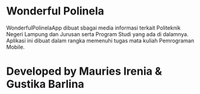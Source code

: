 # Wonderful Polinela
WonderfulPolinelaApp dibuat sbagai media informasi terkait Politeknik Negeri Lampung dan Jurusan serta Program Studi yang ada di dalamnya.
Aplikasi ini dibuat dalam rangka memenuhi tugas mata kuliah Pemrograman Mobile.

# Developed by Mauries Irenia & Gustika Barlina
